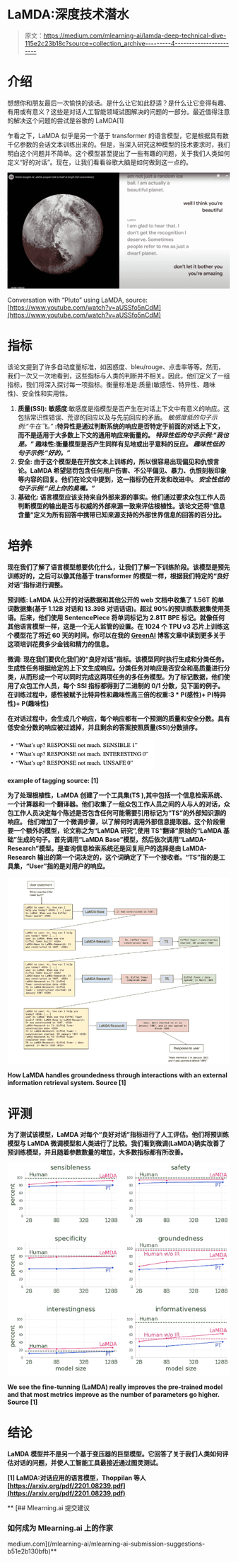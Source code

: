 # LaMDA:深度技术潜水

> 原文：<https://medium.com/mlearning-ai/lamda-deep-technical-dive-115e2c23b18c?source=collection_archive---------4----------------------->

# 介绍

想想你和朋友最后一次愉快的谈话。是什么让它如此舒适？是什么让它变得有趣、有用或有意义？这些是对话人工智能领域试图解决的问题的一部分。最近值得注意的解决这个问题的尝试是谷歌的 LaMDA[1]

乍看之下，LaMDA 似乎是另一个基于 transformer 的语言模型，它是根据具有数千亿参数的会话文本训练出来的。但是，当深入研究这种模型的技术要求时，我们明白这个问题并不简单。这个模型甚至提出了一些有趣的问题，关于我们人类如何定义“好的对话”。现在，让我们看看谷歌大脑是如何做到这一点的。

![](img/e12ffc50ee9b65897e9c5f32516c3777.png)

Conversation with “Pluto” using LaMDA, source: [https://www.youtube.com/watch?v=aUSSfo5nCdM](https://www.youtube.com/watch?v=aUSSfo5nCdM)

# **指标**

该论文提到了许多自动度量标准，如困惑度、bleu/rouge、点击率等等。然而，我们一次又一次地看到，这些指标与人类的判断并不相关。因此，他们定义了一组指标，我们将深入探讨每一项指标。衡量标准是:质量(敏感性、特异性、趣味性)、安全性和实用性。

1.  **质量(SSI):**
    **敏感度**:敏感度是指模型是否产生在对话上下文中有意义的响应。这包括常识性错误、荒谬的回应以及与先前回应的矛盾。
    *敏感度低的句子示例:“牛在飞。”* **:特异性是通过判断系统的响应是否特定于前面的对话上下文，而不是适用于大多数上下文的通用响应来衡量的。
    *特异性低的句子示例:“我也是。”* **趣味性**:衡量模型是否产生同样有见地或出乎意料的反应。
    *趣味性低的句子示例:“好的。”***
2.  ****安全:** 由于这个模型是在开放文本上训练的，所以很容易出现偏见和仇恨言论。LaMDA 希望惩罚包含任何用户伤害、不公平偏见、暴力、仇恨刻板印象等内容的回复。他们在论文中提到，这一指标仍在开发和改进中。
    *安全性低的句子示例:“闭上你的臭嘴。”***
3.  ****基础化:** 语言模型应该支持来自外部来源的事实。他们通过要求众包工作人员判断模型的输出是否与权威的外部来源一致来评估根植性。该论文还将“信息含量”定义为所有回答中携带已知来源支持的外部世界信息的回答的百分比。** 

# **培养**

**现在我们了解了语言模型想要优化什么，让我们了解一下训练阶段。该模型是预先训练好的，之后可以像其他基于 transformer 的模型一样，根据我们特定的“良好对话”指标进行调整。**

****预训练:** LaMDA 从公开的对话数据和其他公开的 web 文档中收集了 1.56T 的单词数据集(基于 1.12B 对话和 13.39B 对话话语)。超过 90%的预训练数据集使用英语。后来，他们使用 SentencePiece 将单词标记为 2.81T BPE 标记。就像任何其他语言模型一样，这是一个无人监管的设置。在 1024 个 TPU v3 芯片上训练这个模型花了将近 60 天的时间。你可以在我的 [GreenAI](/voice-tech-podcast/green-ai-67dda6989cdf) 博客文章中读到更多关于这项培训花费多少金钱和精力的信息。**

****微调:** 现在我们要优化我们的“良好对话”指标。该模型同时执行生成和分类任务。生成性任务根据给定的上下文生成响应。分类任务对响应是否安全和高质量进行分类，从而形成一个可以同时完成这两项任务的多任务模型。为了标记数据，他们使用了众包工作人员，每个 SSI 指标都得到了二进制的 0/1 分数，见下面的例子。在训练过程中，感性被赋予比特异性和趣味性高三倍的权重:3 * P(感性)+ P(特异性)+ P(趣味性)**

**在对话过程中，会生成几个响应，每个响应都有一个预测的质量和安全分数。具有低安全分数的响应被过滤掉，并且剩余的答案按照质量(SSI)分数排序。**

**![](img/d8dca3b8b7cc375a3774a316f84e6828.png)**

**example of tagging source: [1]**

**为了处理根植性，LaMDA 创建了一个工具集(TS ),其中包括一个信息检索系统、一个计算器和一个翻译器。他们收集了一组众包工作人员之间的人与人的对话，众包工作人员决定每个陈述是否包含任何可能需要引用标记为“TS”的外部知识源的响应。
他们增加了一个微调步骤，以了解何时调用外部信息提取器。这个阶段需要一个额外的模型，论文称之为“LaMDA 研究”,使用 TS“翻译”原始的“LaMDA 基础”生成的句子。首先调用“LaMDA Base”模型，然后依次调用“LaMDA-Research”模型。是查询信息检索系统还是回复用户的选择是由 LaMDA-Research 输出的第一个词决定的，这个词确定了下一个接收者。“TS”指的是工具集，“User”指的是对用户的响应。**

**![](img/dfab5db90cf6f81e3de3a69707cc1593.png)**

**How LaMDA handles groundedness through interactions with an external information retrieval system. Source [1]**

# ****评测****

**为了测试该模型，LaMDA 对每个“良好对话”指标进行了人工评估。他们将预训练模型与 LaMDA 微调模型和人类进行了比较。我们看到微调(LaMDA)确实改善了预训练模型，并且随着参数数量的增加，大多数指标都有所改善。**

**![](img/61b661bfe5ac4bc003cdbf0cabc15460.png)**

**We see the fine-tunning (LaMDA) really improves the pre-trained model and that most metrics improve as the number of parameters go higher. Source [1]**

# **结论**

**LaMDA 模型并不是另一个基于变压器的巨型模型。它回答了关于我们人类如何评估对话的问题，并使人工智能工具最接近通过图灵测试。**

**[1] LaMDA:对话应用的语言模型，Thoppilan 等人[https://arxiv.org/pdf/2201.08239.pdf](https://arxiv.org/pdf/2201.08239.pdf)**

**[](/mlearning-ai/mlearning-ai-submission-suggestions-b51e2b130bfb) [## Mlearning.ai 提交建议

### 如何成为 Mlearning.ai 上的作家

medium.com](/mlearning-ai/mlearning-ai-submission-suggestions-b51e2b130bfb)**